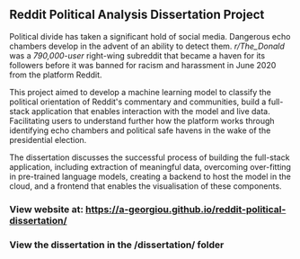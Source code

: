 
## Reddit Political Analysis Dissertation Project

Political divide has taken a significant hold of social media. Dangerous echo chambers develop
in the advent of an ability to detect them. *r/The_Donald* was a *790,000-user* right-wing
subreddit that became a haven for its followers before it was banned for racism and harassment
in June 2020 from the platform Reddit.

This project aimed to develop a machine learning model to classify the political orientation of
Reddit's commentary and communities, build a full-stack application that enables interaction
with the model and live data. Facilitating users to understand further how the platform works
through identifying echo chambers and political safe havens in the wake of the presidential
election.

The dissertation discusses the successful process of building the full-stack application,
including extraction of meaningful data, overcoming over-fitting in pre-trained language
models, creating a backend to host the model in the cloud, and a frontend that enables the
visualisation of these components.


### View website at: https://a-georgiou.github.io/reddit-political-dissertation/
### View the dissertation in the /dissertation/ folder